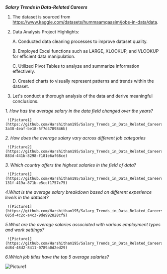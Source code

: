 ***Salary Trends in Data-Related Careers***
 
1. The dataset is sourced from https://www.kaggle.com/datasets/hummaamqaasim/jobs-in-data/data.

2. Data Analysis Project Highlights: 


     A. Conducted data cleaning processes to improve dataset quality.

   
     B. Employed Excel functions such as LARGE, XLOOKUP, and VLOOKUP for efficient data manipulation.

   
     C. Utilized Pivot Tables to analyze and summarize information effectively.

   
     D. Created charts to visually represent patterns and trends within the dataset.

3. Let's conduct a thorough analysis of the data and derive meaningful conclusions.

  *1. How has the average salary in the data field changed over the years?*

 
     ![Picture1](https://github.com/Harshitham195/Salary_Trends_in_Data_Related_Careers/assets/144315538/d729f928-3a38-4eaf-be18-5f7d4789846b)

  *2. How does the average salary vary across different job categories*

     ![Picture2](https://github.com/Harshitham195/Salary_Trends_in_Data_Related_Careers/assets/144315538/09aec8cf-883d-441b-8298-f181e6af68ce)

  *3. Which country offers the highest salaries in the field of data?*


     ![Picture1](https://github.com/Harshitham195/Salary_Trends_in_Data_Related_Careers/assets/144315538/08ea94c8-131f-419a-871b-e5ccf1757c75)

  *4.What is the average salary breakdown based on different experience levels in the dataset?*

     ![Picture1](https://github.com/Harshitham195/Salary_Trends_in_Data_Related_Careers/assets/144315538/fa35e58a-685d-4c2c-a4c3-9de992828cf9)

  *5.What are the average salaries associated with various employment types and work settings?*

     ![Picture1](https://github.com/Harshitham195/Salary_Trends_in_Data_Related_Careers/assets/144315538/8a290f9d-dd84-48d2-8411-0789a0d2ed29)

  *6.Which job titles have the top 5 average salaries?*

![Picture1](https://github.com/Harshitham195/Salary_Trends_in_Data_Related_Careers/assets/144315538/4df146eb-b767-48ee-b30e-0edd42cae43f)
